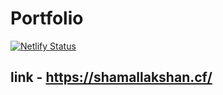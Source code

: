 # Portfolio

[![Netlify Status](https://api.netlify.com/api/v1/badges/06dd7bff-b8ed-4b8a-930e-d10fdc308c19/deploy-status)](https://app.netlify.com/sites/shamallakshan/deploys)

## link - https://shamallakshan.cf/
